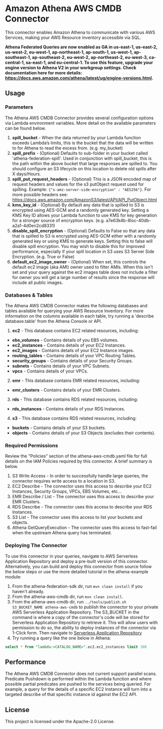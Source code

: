 # Amazon Athena AWS CMDB Connector

This connector enables Amazon Athena to communicate with various AWS Services, making your AWS Resource inventory accessible via SQL. 

**Athena Federated Queries are now enabled as GA in us-east-1, us-east-2, us-west-2, eu-west-1, ap-northeast-1, ap-south-1, us-west-1, ap-southeast-1, ap-southeast-2, eu-west-2, ap-northeast-2, eu-west-3, ca-central-1, sa-east-1, and eu-central-1. To use this feature, upgrade your engine version to Athena V2 in your workgroup settings. Check documentation here for more details: https://docs.aws.amazon.com/athena/latest/ug/engine-versions.html.**

## Usage

### Parameters

The Athena AWS CMDB Connector provides several configuration options via Lambda environment variables. More detail on the available parameters can be found below.

1. **spill_bucket** - When the data returned by your Lambda function exceeds Lambda’s limits, this is the bucket that the data will be written to for Athena to read the excess from. (e.g. my_bucket)
2. **spill_prefix** - (Optional) Defaults to sub-folder in your bucket called 'athena-federation-spill'. Used in conjunction with spill_bucket, this is the path within the above bucket that large responses are spilled to. You should configure an S3 lifecycle on this location to delete old spills after X days/Hours.
3. **spill_put_request_headers** - (Optional) This is a JSON encoded map of request headers and values for the s3 putObject request used for spilling. Example: `{"x-amz-server-side-encryption" : "AES256"}`. For more possible headers see: https://docs.aws.amazon.com/AmazonS3/latest/API/API_PutObject.html
4. **kms_key_id** - (Optional) By default any data that is spilled to S3 is encrypted using AES-GCM and a randomly generated key. Setting a KMS Key ID allows your Lambda function to use KMS for key generation for a stronger source of encryption keys. (e.g. a7e63k4b-8loc-40db-a2a1-4d0en2cd8331)
5. **disable_spill_encryption** - (Optional) Defaults to False so that any data that is spilled to S3 is encrypted using AES-GCM either with a randomly generated key or using KMS to generate keys. Setting this to false will disable spill encryption. You may wish to disable this for improved performance, especially if your spill location in S3 uses S3 Server Side Encryption. (e.g. True or False)
6. **default_ec2_image_owner** - (Optional) When set, this controls the default ec2 image (aka AMI) owner used to filter AMIs. When this isn't set and your query against the ec2 images table does not include a filter for owner you will get a large number of results since the response will include all public images.

### Databases & Tables

The Athena AWS CMDB Connector makes the following databases and tables available for querying your AWS Resource Inventory. For more information on the columns available in each table, try running a 'describe database.table' from the Athena Console or API.

1. **ec2** - This database contains EC2 related resources, including: 
  * **ebs_volumes** - Contains details of you EBS volumes.
  * **ec2_instances** - Contains details of your EC2 Instances.
  * **ec2_images** - Contains details of your EC2 Instance images.
  * **routing_tables** - Contains details of your VPC Routing Tables.
  * **security_groups** - Contains details of your Security Groups.
  * **subnets** - Contains details of your VPC Subnets.
  * **vpcs** - Contains details of your VPCs.
2. **emr** - This database contains EMR related resources, including:
  * **emr_clusters** - Contains details of your EMR Clusters.
3. **rds** - This database contains RDS related resources, including:
  * **rds_instances** - Contains details of your RDS Instances.
4. **s3** - This database contains RDS related resources, including:
  * **buckets** - Contains details of your S3 buckets.
  * **objects** - Contains details of your S3 Objects (excludes their contents).
  
### Required Permissions

Review the "Policies" section of the athena-aws-cmdb.yaml file for full details on the IAM Policies required by this connector. A brief summary is below.

1. S3 Write Access - In order to successfully handle large queries, the connector requires write access to a location in S3. 
1. EC2 Describe - The connector uses this access to describe your EC2 Instances, Security Groups, VPCs, EBS Volumes, etc...
1. EMR Describe / List - The connector uses this access to describe your EMR Clusters.
1. RDS Describe - The connector uses this access to describe your RDS Instances.
1. S3 List - The connector uses this access to list your buckets and objects.
1. Athena GetQueryExecution - The connector uses this access to fast-fail when the upstream Athena query has terminated.

### Deploying The Connector

To use this connector in your queries, navigate to AWS Serverless Application Repository and deploy a pre-built version of this connector. Alternatively, you can build and deploy this connector from source follow the below steps or use the more detailed tutorial in the athena-example module:

1. From the athena-federation-sdk dir, run `mvn clean install` if you haven't already.
2. From the athena-aws-cmdb dir, run `mvn clean install`.
3. From the athena-aws-cmdb dir, run  `../tools/publish.sh S3_BUCKET_NAME athena-aws-cmdb` to publish the connector to your private AWS Serverless Application Repository. The S3_BUCKET in the command is where a copy of the connector's code will be stored for Serverless Application Repository to retrieve it. This will allow users with permission to do so, the ability to deploy instances of the connector via 1-Click form. Then navigate to [Serverless Application Repository](https://aws.amazon.com/serverless/serverlessrepo)
4. Try running a query like the one below in Athena: 
```sql
select * from "lambda:<CATALOG_NAME>".ec2.ec2_instances limit 100
```

## Performance

The Athena AWS CMDB Connector does not current support parallel scans. Predicate Pushdown is performed within the Lambda function and where possible partial predicates are pushed to the services being queried. For example, a query for the details of a specific EC2 Instance will turn into a targeted describe of that specific instance id against the EC2 API. 

## License

This project is licensed under the Apache-2.0 License.
